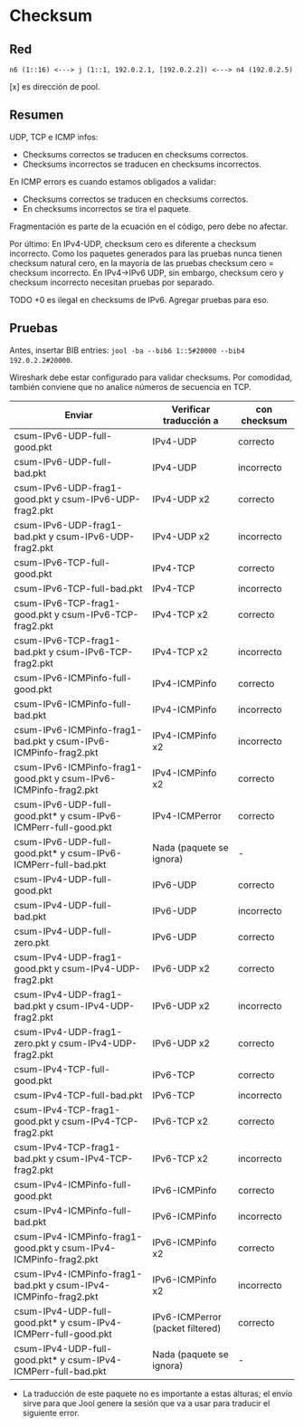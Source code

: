 # Checksum

## Red

	n6 (1::16) <---> j (1::1, 192.0.2.1, [192.0.2.2]) <---> n4 (192.0.2.5)

[x] es dirección de pool.

## Resumen

UDP, TCP e ICMP infos:

- Checksums correctos se traducen en checksums correctos.
- Checksums incorrectos se traducen en checksums incorrectos.

En ICMP errors es cuando estamos obligados a validar:

- Checksums correctos se traducen en checksums correctos.
- En checksums incorrectos se tira el paquete.

Fragmentación es parte de la ecuación en el código, pero debe no afectar.

Por último: En IPv4-UDP, checksum cero es diferente a checksum incorrecto. Como los paquetes generados para las pruebas nunca tienen checksum natural cero, en la mayoría de las pruebas checksum cero = checksum incorrecto. En IPv4->IPv6 UDP, sin embargo, checksum cero y checksum incorrecto necesitan pruebas por separado.

TODO +0 es ilegal en checksums de IPv6. Agregar pruebas para eso.

## Pruebas

Antes, insertar BIB entries: `jool -ba --bib6 1::5#20000 --bib4 192.0.2.2#20000`.

Wireshark debe estar configurado para validar checksums. Por comodidad, también conviene que no analice números de secuencia en TCP.

| Enviar | Verificar traducción a | con checksum |
|--------|------------------------|--------------|
| csum-IPv6-UDP-full-good.pkt | IPv4-UDP | correcto |
| csum-IPv6-UDP-full-bad.pkt | IPv4-UDP | incorrecto |
| csum-IPv6-UDP-frag1-good.pkt y csum-IPv6-UDP-frag2.pkt | IPv4-UDP x2 | correcto |
| csum-IPv6-UDP-frag1-bad.pkt y csum-IPv6-UDP-frag2.pkt | IPv4-UDP x2 | incorrecto |
| csum-IPv6-TCP-full-good.pkt | IPv4-TCP | correcto |
| csum-IPv6-TCP-full-bad.pkt | IPv4-TCP | incorrecto |
| csum-IPv6-TCP-frag1-good.pkt y csum-IPv6-TCP-frag2.pkt | IPv4-TCP x2 | correcto |
| csum-IPv6-TCP-frag1-bad.pkt y csum-IPv6-TCP-frag2.pkt | IPv4-TCP x2 | incorrecto |
| csum-IPv6-ICMPinfo-full-good.pkt | IPv4-ICMPinfo | correcto |
| csum-IPv6-ICMPinfo-full-bad.pkt | IPv4-ICMPinfo | incorrecto |
| csum-IPv6-ICMPinfo-frag1-bad.pkt y csum-IPv6-ICMPinfo-frag2.pkt | IPv4-ICMPinfo x2 | incorrecto |
| csum-IPv6-ICMPinfo-frag1-good.pkt y csum-IPv6-ICMPinfo-frag2.pkt | IPv4-ICMPinfo x2 | correcto |
| csum-IPv6-UDP-full-good.pkt* y csum-IPv6-ICMPerr-full-good.pkt | IPv4-ICMPerror | correcto |
| csum-IPv6-UDP-full-good.pkt* y csum-IPv6-ICMPerr-full-bad.pkt | Nada (paquete se ignora) | - |
| csum-IPv4-UDP-full-good.pkt | IPv6-UDP | correcto |
| csum-IPv4-UDP-full-bad.pkt | IPv6-UDP | incorrecto |
| csum-IPv4-UDP-full-zero.pkt | IPv6-UDP | correcto |
| csum-IPv4-UDP-frag1-good.pkt y csum-IPv4-UDP-frag2.pkt | IPv6-UDP x2 | correcto |
| csum-IPv4-UDP-frag1-bad.pkt y csum-IPv4-UDP-frag2.pkt | IPv6-UDP x2 | incorrecto |
| csum-IPv4-UDP-frag1-zero.pkt y csum-IPv4-UDP-frag2.pkt | IPv6-UDP x2 | correcto |
| csum-IPv4-TCP-full-good.pkt | IPv6-TCP | correcto |
| csum-IPv4-TCP-full-bad.pkt | IPv6-TCP | incorrecto |
| csum-IPv4-TCP-frag1-good.pkt y csum-IPv4-TCP-frag2.pkt | IPv6-TCP x2 | correcto |
| csum-IPv4-TCP-frag1-bad.pkt y csum-IPv4-TCP-frag2.pkt | IPv6-TCP x2 | incorrecto |
| csum-IPv4-ICMPinfo-full-good.pkt | IPv6-ICMPinfo | correcto |
| csum-IPv4-ICMPinfo-full-bad.pkt | IPv6-ICMPinfo | incorrecto |
| csum-IPv4-ICMPinfo-frag1-good.pkt y csum-IPv4-ICMPinfo-frag2.pkt | IPv6-ICMPinfo x2 | correcto |
| csum-IPv4-ICMPinfo-frag1-bad.pkt y csum-IPv4-ICMPinfo-frag2.pkt | IPv6-ICMPinfo x2 | incorrecto |
| csum-IPv4-UDP-full-good.pkt* y csum-IPv4-ICMPerr-full-good.pkt | IPv6-ICMPerror (packet filtered) | correcto |
| csum-IPv4-UDP-full-good.pkt* y csum-IPv4-ICMPerr-full-bad.pkt | Nada (paquete se ignora) | - |

* La traducción de este paquete no es importante a estas alturas; el envío sirve para que Jool genere la sesión que va a usar para traducir el siguiente error.

